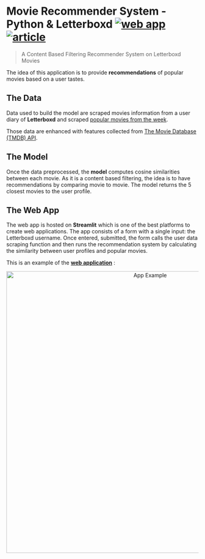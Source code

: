# Movie Recommender System - Python & Letterboxd [![web app](https://img.shields.io/badge/streamlit-letterboxd_recsys-blue?style=flat-square)](https://npogeant-letterboxd-recommender-web-app-hyud2u.streamlitapp.com/) [![article](https://medium.com/mlearning-ai/python-letterboxd-build-a-content-filtering-rec-sys-from-scratch-7648b25bccdc)]()
> A Content Based Filtering Recommender System on Letterboxd Movies

The idea of this application is to provide **recommendations** of popular movies based on a user tastes.

## The Data

Data used to build the model are scraped movies information from a user diary of **Letterboxd** and scraped [popular movies from the week](https://letterboxd.com/films/popular/this/week/).

Those data are enhanced with features collected from [The Movie Database (TMDB) API](https://www.themoviedb.org/documentation/api?language=fr-FR).

## The Model

Once the data preprocessed, the **model** computes cosine similarities between each movie. As it is a content based filtering, the idea is to have recommendations by comparing movie to movie. The model returns the 5 closest movies to the user profile.

## The Web App

The web app is hosted on **Streamlit** which is one of the best platforms to create web applications. The app consists of a form with a single input: the Letterboxd username. Once entered, submitted, the form calls the user data scraping function and then runs the recommendation system by calculating the similarity between user profiles and popular movies.

This is an example of the [**web application**](https://npogeant-letterboxd-recommender-web-app-hyud2u.streamlitapp.com/) : 

<p align="center">
  <img src="utils/image/web_app.gif" alt="App Example" width="738">
</p>